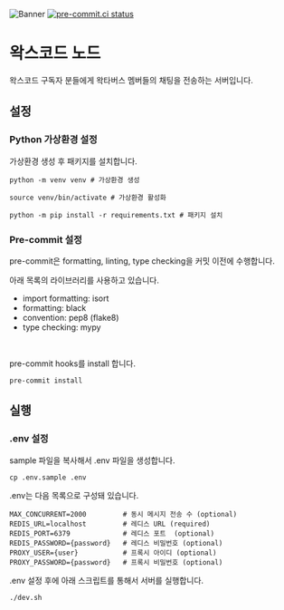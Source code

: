 ![Banner](https://github.com/wakscord/node-v2/assets/36909737/a01b11de-48a0-41ed-82d1-dc62f9f4b6e2)
[![pre-commit.ci status](https://results.pre-commit.ci/badge/github/wakscord/node-v2/main.svg)](https://results.pre-commit.ci/latest/github/wakscord/node-v2/main)


# 왁스코드 노드

왁스코드 구독자 분들에게 왁타버스 멤버들의 채팅을 전송하는 서버입니다.

## 설정

### Python 가상환경 설정

가상환경 생성 후 패키지를 설치합니다.
```shell
python -m venv venv # 가상환경 생성

source venv/bin/activate # 가상환경 활성화

python -m pip install -r requirements.txt # 패키지 설치
```

### Pre-commit 설정

pre-commit은 formatting, linting, type checking을 커밋 이전에 수행합니다.

아래 목록의 라이브러리를 사용하고 있습니다.

- import formatting: isort
- formatting: black
- convention: pep8 (flake8)
- type checking: mypy

<br/>

pre-commit hooks를 install 합니다.

```shell
pre-commit install
```

## 실행

### .env 설정

sample 파일을 복사해서 .env 파일을 생성합니다.

```shell
cp .env.sample .env
```

.env는 다음 목록으로 구성돼 있습니다.

```dotenv
MAX_CONCURRENT=2000         # 동시 메시지 전송 수 (optional)
REDIS_URL=localhost         # 레디스 URL (required)
REDIS_PORT=6379             # 레디스 포트  (optional)
REDIS_PASSWORD={password}   # 레디스 비밀번호 (optional)
PROXY_USER={user}           # 프록시 아이디 (optional)
PROXY_PASSWORD={password}   # 프록시 비밀번호 (optional)
```

.env 설정 후에 아래 스크립트를 통해서 서버를 실행합니다.

```shell
./dev.sh
```
